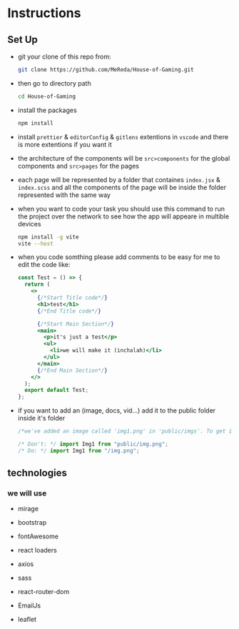 # Instructions

## Set Up

- git your clone of this repo from:

  ```bash
  git clone https://github.com/MeReda/House-of-Gaming.git
  ```

- then go to directory path

  ```bash
  cd House-of-Gaming
  ```

- install the packages

  ```bash
  npm install
  ```

- install `prettier` & `editorConfig` & `gitlens` extentions in `vscode` and there is more extentions if you want it

- the architecture of the components will be `src>components` for the global components and `src>pages` for the pages

- each page will be represented by a folder that containes `index.jsx` & `index.scss` and all the components of the page will be inside the folder represented with the same way

- when you want to code your task you should use this command to run the project over the network to see how the app will appeare in multible devices

  ```bash
  npm install -g vite
  vite --host
  ```

- when you code somthing please add comments to be easy for me to edit the code like:

  ```jsx
  const Test = () => {
    return (
      <>
        {/*Start Title code*/}
        <h1>test</h1>
        {/*End Title code*/}

        {/*Start Main Section*/}
        <main>
          <p>it's just a test</p>
          <ul>
            <li>we will make it (inchalah)</li>
          </ul>
        </main>
        {/*End Main Section*/}
      </>
    );
    export default Test;
  };
  ```

- if you want to add an (image, docs, vid...) add it to the public folder inside it's folder

  ```jsx
  /*we've added an image called 'img1.png' in 'public/imgs'. To get it:*/

  /* Don't: */ import Img1 from "public/img.png";
  /* Do: */ import Img1 from "/img.png";
  ```

## technologies

### we will use

- mirage

- bootstrap

- fontAwesome

- react loaders

- axios

- sass

- react-router-dom

- EmailJs

- leaflet
